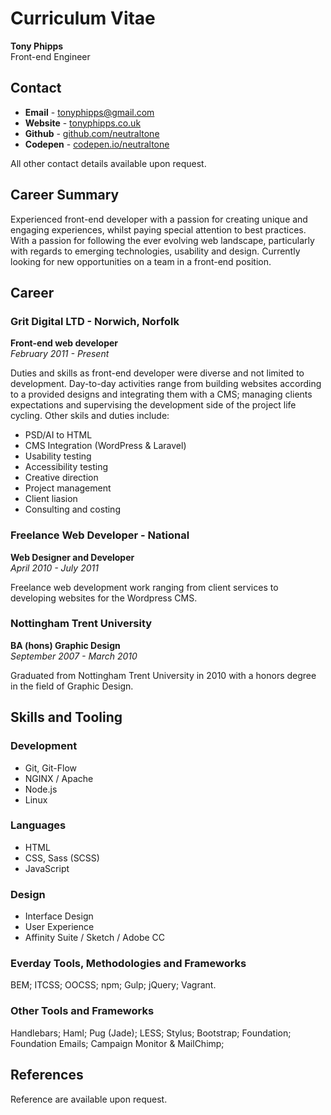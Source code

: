 # Curriculum Vitae
**Tony Phipps**  
Front-end Engineer

## Contact
- **Email** - [tonyphipps@gmail.com](mailto:tonyphipps@gmail.com)
- **Website** - [tonyphipps.co.uk](http://tonyphipps.co.uk)
- **Github** - [github.com/neutraltone](http://github.com/neutraltone)
- **Codepen** - [codepen.io/neutraltone](http://codepen.io/neutraltone)

All other contact details available upon request.

## Career Summary
Experienced front-end developer with a passion for creating unique and engaging experiences, whilst paying special attention to best practices. With a passion for following the ever evolving web landscape, particularly with regards to emerging technologies, usability and design. Currently looking for new opportunities on a team in a front-end position.

## Career

### Grit Digital LTD - Norwich, Norfolk
**Front-end web developer**  
_February 2011 - Present_

Duties and skills as front-end developer were diverse and not limited to development. Day-to-day activities range from building websites according to a  provided designs and integrating them with a CMS; managing clients expectations and supervising the development side of the project life cycling. Other skils and duties include:

- PSD/AI to HTML
- CMS Integration (WordPress & Laravel)
- Usability testing
- Accessibility testing
- Creative direction
- Project management
- Client liasion
- Consulting and costing

### Freelance Web Developer - National
**Web Designer and Developer**  
_April 2010 - July 2011_

Freelance web development work ranging from client services to developing websites for the Wordpress CMS.

### Nottingham Trent University
**BA (hons) Graphic Design**  
_September 2007 - March 2010_

Graduated from Nottingham Trent University in 2010 with a honors degree in the field of Graphic Design.

## Skills and Tooling

### Development
- Git, Git-Flow
- NGINX / Apache
- Node.js
- Linux

### Languages
- HTML
- CSS, Sass (SCSS)
- JavaScript

### Design
- Interface Design
- User Experience
- Affinity Suite / Sketch / Adobe CC

### Everday Tools, Methodologies and Frameworks
BEM; ITCSS; OOCSS; npm; Gulp; jQuery; Vagrant.

### Other Tools and Frameworks
Handlebars; Haml; Pug (Jade); LESS; Stylus; Bootstrap; Foundation; Foundation Emails; Campaign Monitor & MailChimp;

## References
Reference are available upon request.